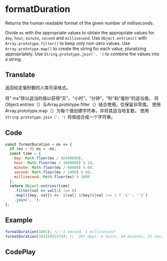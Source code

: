 # formatDuration

Returns the human readable format of the given number of milliseconds.

Divide `ms` with the appropriate values to obtain the appropriate values for `day`, `hour`, `minute`, `second` and `millisecond`.
Use `Object.entries()` with `Array.prototype.filter()` to keep only non-zero values.
Use `Array.prototype.map()` to create the string for each value, pluralizing appropriately.
Use `String.prototype.join(', ')` to combine the values into a string.

## Translate

返回给定毫秒数的人类可读格式。

将“ ms”除以适当的值以获得“天”，“小时”，“分钟”，“秒”和“毫秒”的适当值。
将Object.entries（）与Array.prototype.filter（）结合使用，仅保留非零值。
使用Array.prototype.map（）为每个值创建字符串，并将其适当地复数。
使用`String.prototype.join（'，'）`将值组合成一个字符串。

## Code

```js
const formatDuration = ms => {
  if (ms < 0) ms = -ms;
  const time = {
    day: Math.floor(ms / 86400000),
    hour: Math.floor(ms / 3600000) % 24,
    minute: Math.floor(ms / 60000) % 60,
    second: Math.floor(ms / 1000) % 60,
    millisecond: Math.floor(ms) % 1000
  };
  return Object.entries(time)
    .filter(val => val[1] !== 0)
    .map(([key, val]) => `${val} ${key}${val !== 1 ? 's' : ''}`)
    .join(', ');
};
```

## Example

```js
formatDuration(1001); // '1 second, 1 millisecond'
formatDuration(34325055574); // '397 days, 6 hours, 44 minutes, 15 seconds, 574 milliseconds'
```

## CodePlay

<template>
  <code-play codeplay-id="" />
</template>
